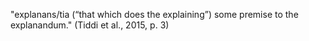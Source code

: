 "explanans/tia (“that which does the explaining”) some premise to the explanandum." (Tiddi et al., 2015, p. 3) 